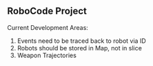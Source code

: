 ## RoboCode Project

Current Development Areas:

1. Events need to be traced back to robot via ID
2. Robots should be stored in Map, not in slice
3. Weapon Trajectories